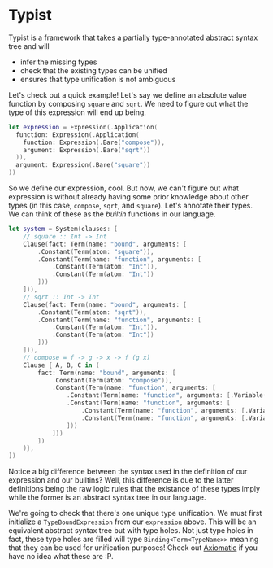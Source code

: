 # Typist

Typist is a framework that takes a partially type-annotated abstract syntax tree and will
- infer the missing types
- check that the existing types can be unified
- ensures that type unification is not ambiguous

Let's check out a quick example! Let's say we define an absolute value function by composing `square` and `sqrt`. We need to figure out what the type of this expression will end up being.
```swift
let expression = Expression(.Application(
  function: Expression(.Application(
    function: Expression(.Bare("compose")),
    argument: Expression(.Bare("sqrt"))
  )),
  argument: Expression(.Bare("square"))
))
```

So we define our expression, cool. But now, we can't figure out what expression is without already having some prior knowledge about other types (in this case, `compose`, `sqrt`, and `square`). Let's annotate their types. We can think of these as the *builtin* functions in our language.
```swift
let system = System(clauses: [
    // square :: Int -> Int
    Clause(fact: Term(name: "bound", arguments: [
        .Constant(Term(atom: "square")),
        .Constant(Term(name: "function", arguments: [
            .Constant(Term(atom: "Int")),
            .Constant(Term(atom: "Int"))
        ]))
    ])),
    // sqrt :: Int -> Int
    Clause(fact: Term(name: "bound", arguments: [
        .Constant(Term(atom: "sqrt")),
        .Constant(Term(name: "function", arguments: [
            .Constant(Term(atom: "Int")),
            .Constant(Term(atom: "Int"))
        ]))
    ])),
    // compose = f -> g -> x -> f (g x)
    Clause { A, B, C in (
        fact: Term(name: "bound", arguments: [
            .Constant(Term(atom: "compose")),
            .Constant(Term(name: "function", arguments: [
                .Constant(Term(name: "function", arguments: [.Variable(B), .Variable(C)])),
                .Constant(Term(name: "function", arguments: [
                    .Constant(Term(name: "function", arguments: [.Variable(A), .Variable(B)])),
                    .Constant(Term(name: "function", arguments: [.Variable(A), .Variable(C)]))
                ]))
            ]))
        ])
    )},
])
```

Notice a big difference between the syntax used in the definition of our expression and our builtins? Well, this difference is due to the latter definitions being the raw logic rules that the existance of these types imply while the former is an abstract syntax tree in our language.

We're going to check that there's one unique type unification. We must first initialize a `TypeBoundExpression` from our `expression` above. This will be an equivalent abstract syntax tree but with type holes. Not just type holes in fact, these type holes are filled will type `Binding<Term<TypeName>>` meaning that they can be used for unification purposes! Check out [Axiomatic](https://github.com/jadengeller/axiomatic) if you have no idea what these are :P.
